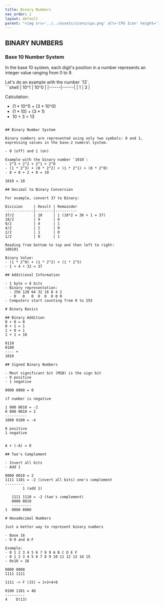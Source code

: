 ```yaml
---
title: Binary Numbers
nav_order: 1
layout: default
parent: "<img src='../../assets/icons/cpu.png' alt='CPU Icon' height='16' width='16' style='vertical-align:middle'> x86 Assembly NASM"
---
```


## **BINARY NUMBERS**

### **Base 10 Number System**

In the base 10 system, each digit's position in a number represents an integer value ranging from 0 to 9.

<div class="code-example" markdown="1">
Let's do an example with the number `13`.
</div>
```shell
| 10^1 | 10^0 |
|------|------|
|  1   |  3   |

Calculation:
- (1 * 10^1) + (3 * 10^0)
- (1 * 10) + (3 * 1)
- 10 + 3 = 13
```

## Binary Number System

Binary numbers are represented using only two symbols: 0 and 1, expressing values in the base-2 numeral system.

- 0 (off) and 1 (on)

Example with the binary number `1010`:
- 2^3 + 2^2 + 2^1 + 2^0
- (1 * 2^3) + (0 * 2^2) + (1 * 2^1) + (0 * 2^0)
- 8 + 0 + 2 + 0 = 10

1010 = 10

## Decimal to Binary Conversion

For example, convert 37 to Binary:

Division     | Result | Remainder
-------------|--------|----------
37/2         | 18     | 1 (18*2 = 36 + 1 = 37)
18/2         | 9      | 0
9/2          | 4      | 1
4/2          | 2      | 0
2/2          | 1      | 0
1/2          | 0      | 1

Reading from bottom to top and then left to right:
100101

Binary Value:
- (1 * 2^0) + (1 * 2^2) + (1 * 2^5)
- 1 + 4 + 32 = 37

## Additional Information

- 1 byte = 8 bits
- Binary representation:
  - 256 128 64 32 16 8 4 2
  - 0   0   0  0  0  0 0 0
- Computers start counting from 0 to 255

# Binary Basics

## Binary Addition
0 + 0 = 0
0 + 1 = 1
1 + 0 = 1
1 + 1 = 10

0110
0100
---- +
1010

## Signed Binary Numbers

- Most significant bit (MSB) is the sign bit
- 0 positive
- 1 negative

0000 0000 = 0

if number is negative

1 000 0010 = -2
0 000 0010 = 2
----------
1000 0100 = -4

0 positive
1 negative


A + (-A) = 0

## Two's Complement

- Invert all bits
- Add 1

0000 0010 = 2
1111 1101 = -2 (invert all bits) one's complement
---------
        1 (add 1)

   1111 1110 = -2 (two's complement)
   0000 0010
   ---------
1  0000 0000

# Hexadecimal Numbers

Just a better way to represent binary numbers

- Base 16
- 0-9 and A-F

Example:
- 0 1 2 3 4 5 6 7 8 9 A B C D E F
- 0 1 2 3 4 5 6 7 8 9 10 11 12 13 14 15
- 0x10 = 16

0000 0000
1111 1111

1111 -> F (15) = 1+2+4+8

0100 1101 = 4D
---------
4    D(13)
